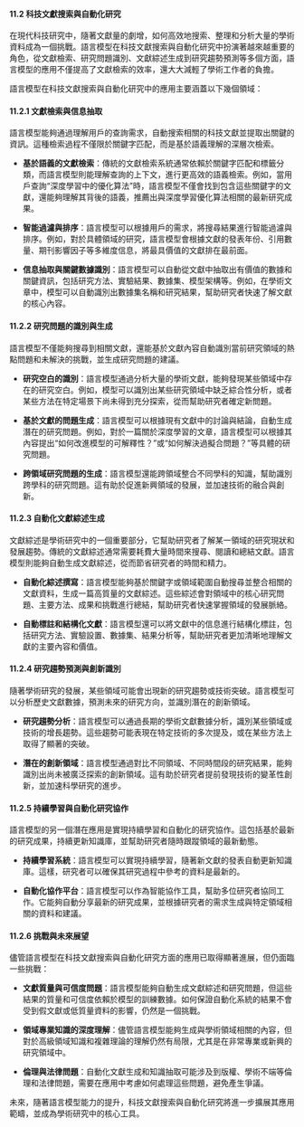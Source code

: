 #### **11.2 科技文獻搜索與自動化研究**

在現代科技研究中，隨著文獻量的劇增，如何高效地搜索、整理和分析大量的學術資料成為一個挑戰。語言模型在科技文獻搜索與自動化研究中扮演著越來越重要的角色，從文獻檢索、研究問題識別、文獻綜述生成到研究趨勢預測等多個方面，語言模型的應用不僅提高了文獻檢索的效率，還大大減輕了學術工作者的負擔。

語言模型在科技文獻搜索與自動化研究中的應用主要涵蓋以下幾個領域：

#### **11.2.1 文獻檢索與信息抽取**

語言模型能夠通過理解用戶的查詢需求，自動搜索相關的科技文獻並提取出關鍵的資訊。這種檢索過程不僅限於關鍵字匹配，而是基於語義理解的深層次檢索。

- **基於語義的文獻檢索**：傳統的文獻檢索系統通常依賴於關鍵字匹配和標籤分類，而語言模型則能理解查詢的上下文，進行更高效的語義檢索。例如，當用戶查詢“深度學習中的優化算法”時，語言模型不僅會找到包含這些關鍵字的文獻，還能夠理解其背後的語義，推薦出與深度學習優化算法相關的最新研究成果。

- **智能過濾與排序**：語言模型可以根據用戶的需求，將搜尋結果進行智能過濾與排序。例如，對於具體領域的研究，語言模型會根據文獻的發表年份、引用數量、期刊影響因子等多維度信息，將最具價值的文獻排在最前面。

- **信息抽取與關鍵數據識別**：語言模型可以自動從文獻中抽取出有價值的數據和關鍵資訊，包括研究方法、實驗結果、數據集、模型架構等。例如，在學術文章中，模型可以自動識別出數據集名稱和研究結果，幫助研究者快速了解文獻的核心內容。

#### **11.2.2 研究問題的識別與生成**

語言模型不僅能夠搜尋到相關文獻，還能基於文獻內容自動識別當前研究領域的熱點問題和未解決的挑戰，並生成研究問題的建議。

- **研究空白的識別**：語言模型通過分析大量的學術文獻，能夠發現某些領域中存在的研究空白。例如，模型可以識別出某些研究領域中缺乏綜合性分析，或者某些方法在特定場景下尚未得到充分探索，從而幫助研究者確定新問題。

- **基於文獻的問題生成**：語言模型可以根據現有文獻中的討論與結論，自動生成潛在的研究問題。例如，對於一篇關於深度學習的文章，語言模型可以根據其內容提出“如何改進模型的可解釋性？”或“如何解決過擬合問題？”等具體的研究問題。

- **跨領域研究問題的生成**：語言模型還能跨領域整合不同學科的知識，幫助識別跨學科的研究問題。這有助於促進新興領域的發展，並加速技術的融合與創新。

#### **11.2.3 自動化文獻綜述生成**

文獻綜述是學術研究中的一個重要部分，它幫助研究者了解某一領域的研究現狀和發展趨勢。傳統的文獻綜述通常需要耗費大量時間來搜尋、閱讀和總結文獻。語言模型則能夠自動生成文獻綜述，從而節省研究者的時間和精力。

- **自動化綜述撰寫**：語言模型能夠基於關鍵字或領域範圍自動搜尋並整合相關的文獻資料，生成一篇高質量的文獻綜述。這些綜述會對領域中的核心研究問題、主要方法、成果和挑戰進行總結，幫助研究者快速掌握領域的發展脈絡。

- **自動標註和結構化文獻**：語言模型還可以將文獻中的信息進行結構化標註，包括研究方法、實驗設置、數據集、結果分析等，幫助研究者更加清晰地理解文獻的主要內容和價值。

#### **11.2.4 研究趨勢預測與創新識別**

隨著學術研究的發展，某些領域可能會出現新的研究趨勢或技術突破。語言模型可以分析歷史文獻數據，預測未來的研究方向，並識別潛在的創新領域。

- **研究趨勢分析**：語言模型可以通過長期的學術文獻數據分析，識別某些領域或技術的增長趨勢。這些趨勢可能表現在特定技術的多次提及，或在某些方法上取得了顯著的突破。

- **潛在的創新領域**：語言模型通過對比不同領域、不同時間段的研究結果，能夠識別出尚未被廣泛探索的創新領域。這有助於研究者提前發現技術的變革性創新，並加速科學研究的進步。

#### **11.2.5 持續學習與自動化研究協作**

語言模型的另一個潛在應用是實現持續學習和自動化的研究協作。這包括基於最新的研究成果，持續更新知識庫，並幫助研究者隨時跟蹤領域的最新動態。

- **持續學習系統**：語言模型可以實現持續學習，隨著新文獻的發表自動更新知識庫。這樣，研究者可以確保其研究過程中參考的資料是最新的。

- **自動化協作平台**：語言模型可以作為智能協作工具，幫助多位研究者協同工作。它能夠自動分享最新的研究成果，並根據研究者的需求生成與特定領域相關的資料和建議。

#### **11.2.6 挑戰與未來展望**

儘管語言模型在科技文獻搜索與自動化研究方面的應用已取得顯著進展，但仍面臨一些挑戰：

- **文獻質量與可信度問題**：語言模型能夠自動生成文獻綜述和研究問題，但這些結果的質量和可信度依賴於模型的訓練數據。如何保證自動化系統的結果不會受到假文獻或低質量資料的影響，仍然是一個挑戰。

- **領域專業知識的深度理解**：儘管語言模型能夠生成與學術領域相關的內容，但對於高級領域知識和複雜理論的理解仍然有局限，尤其是在非常專業或新興的研究領域中。

- **倫理與法律問題**：自動化文獻生成和知識抽取可能涉及到版權、學術不端等倫理和法律問題，需要在應用中考慮如何處理這些問題，避免產生爭議。

未來，隨著語言模型能力的提升，科技文獻搜索與自動化研究將進一步擴展其應用範疇，並成為學術研究中的核心工具。